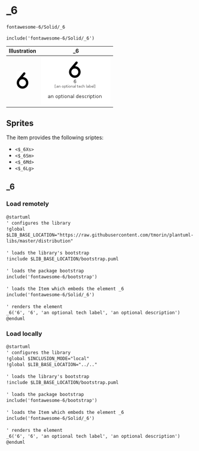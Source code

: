 # _6


```text
fontawesome-6/Solid/_6
```

```text
include('fontawesome-6/Solid/_6')
```



| Illustration | _6 |
| :---: | :---: |
| ![illustration for Illustration](../../fontawesome-6/Solid/_6.png) | ![illustration for _6](../../fontawesome-6/Solid/_6.Local.png) |



## Sprites
The item provides the following sriptes:

- `<$_6Xs>`
- `<$_6Sm>`
- `<$_6Md>`
- `<$_6Lg>`





## _6

### Load remotely
```plantuml
@startuml
' configures the library
!global $LIB_BASE_LOCATION="https://raw.githubusercontent.com/tmorin/plantuml-libs/master/distribution"

' loads the library's bootstrap
!include $LIB_BASE_LOCATION/bootstrap.puml

' loads the package bootstrap
include('fontawesome-6/bootstrap')

' loads the Item which embeds the element _6
include('fontawesome-6/Solid/_6')

' renders the element
_6('6', '6', 'an optional tech label', 'an optional description')
@enduml
```

### Load locally
```plantuml
@startuml
' configures the library
!global $INCLUSION_MODE="local"
!global $LIB_BASE_LOCATION="../.."

' loads the library's bootstrap
!include $LIB_BASE_LOCATION/bootstrap.puml

' loads the package bootstrap
include('fontawesome-6/bootstrap')

' loads the Item which embeds the element _6
include('fontawesome-6/Solid/_6')

' renders the element
_6('6', '6', 'an optional tech label', 'an optional description')
@enduml
```

